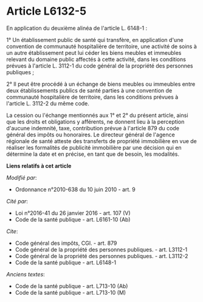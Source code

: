 # Article L6132-5

En application du deuxième alinéa de l'article L. 6148-1 : 

1° Un établissement public de santé qui transfère, en application d'une convention de communauté hospitalière de territoire,
une activité de soins à un autre établissement peut lui céder les biens meubles et immeubles relevant du domaine public
affectés à cette activité, dans les conditions prévues à l'article L. 3112-1 du code général de la propriété des personnes
publiques ; 

2° Il peut être procédé à un échange de biens meubles ou immeubles entre deux établissements publics de santé parties à une
convention de communauté hospitalière de territoire, dans les conditions prévues à l'article L. 3112-2 du même code. 

La cession ou l'échange mentionnés aux 1° et 2° du présent article, ainsi que les droits et obligations y afférents, ne
donnent lieu à la perception d'aucune indemnité, taxe, contribution prévue à l'article 879 du code général des impôts ou
honoraires. Le directeur général de l'agence régionale de santé atteste des transferts de propriété immobilière en vue de
réaliser les formalités de publicité immobilière par une décision qui en détermine la date et en précise, en tant que de
besoin, les modalités.

**Liens relatifs à cet article**

_Modifié par_:

  - Ordonnance n°2010-638 du 10 juin 2010 - art. 9

_Cité par_:

  - Loi n°2016-41 du 26 janvier 2016 - art. 107 (V)
  - Code de la santé publique - art. L6161-10 (Ab)

_Cite_:

  - Code général des impôts, CGI. - art. 879
  - Code général de la propriété des personnes publiques. - art. L3112-1
  - Code général de la propriété des personnes publiques. - art. L3112-2
  - Code de la santé publique - art. L6148-1

_Anciens textes_:

  - Code de la santé publique - art. L713-10 (Ab)
  - Code de la santé publique - art. L713-10 (M)
